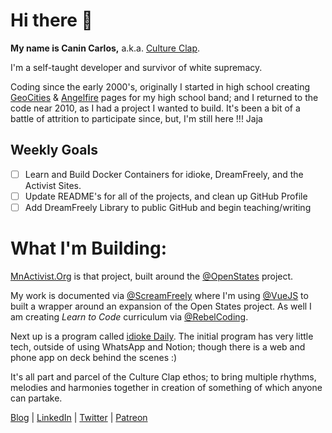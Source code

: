 # Hi there 👋

**My name is Canin Carlos,** a.k.a. [Culture Clap](https://www.cultureclap.com).

I'm a self-taught developer and survivor of white supremacy.

Coding since the early 2000's, originally I started in high school creating [GeoCities](https://en.wikipedia.org/wiki/Yahoo!_GeoCities) & [Angelfire](https://en.wikipedia.org/wiki/Angelfire) pages for my high school band; and I returned to the code near 2010, as I had a project I wanted to build. It's been a bit of a battle of attrition to participate since, but, I'm still here !!! Jaja

## Weekly Goals
- [ ] Learn and Build Docker Containers for idioke, DreamFreely, and the Activist Sites.
- [ ] Update README's for all of the projects, and clean up GitHub Profile
- [ ] Add DreamFreely Library to public GitHub and begin teaching/writing

# What I'm Building:

[MnActivist.Org](https//www.mnactivist.org) is that project, built around the [@OpenStates](//www.github.com/OpenStates) project.

My work is documented via [@ScreamFreely](//www.github.com/ScreamFreely) where I'm using [@VueJS](//www.github.com/vuejs) to built a wrapper around an expansion of the Open States project. As well I am creating *Learn to Code* curriculum via [@RebelCoding](//www.github.com/RebelCoding).

Next up is a program called [idioke Daily](//www.idioke.com). The initial program has very little tech, outside of using WhatsApp and Notion; though there is a web and phone app on deck behind the scenes :)

It's all part and parcel of the Culture Clap ethos; to bring multiple rhythms, melodies and harmonies together in creation of something of which anyone can partake.

[Blog](//blog.cultureclap.com) | [LinkedIn](//linkedin.com/in/cultureclap) | [Twitter](//twitter.com/cultureclap) | [Patreon](//patreon.com/cultureclap) 

<!--
**cultureclap/cultureclap** is a ✨ _special_ ✨ repository because its `README.md` (this file) appears on your GitHub profile.

Here are some ideas to get you started:

- 🔭 I’m currently working on ...
- 🌱 I’m currently learning ...
- 👯 I’m looking to collaborate on ...
- 🤔 I’m looking for help with ...
- 💬 Ask me about ...
- 📫 How to reach me: ...
- 😄 Pronouns: ...
- ⚡ Fun fact: ...
-->
